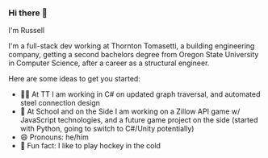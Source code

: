 ### Hi there 👋

I'm Russell

I'm a full-stack dev working at Thornton Tomasetti, a building engineering company, getting a second bachelors degree from Oregon State University in Computer Science, after a career as a structural engineer. 

Here are some ideas to get you started:

- 👨‍💻 At TT I am working in C# on updated graph traversal, and automated steel connection design 
- 🦫 At School and on the Side I am working on a Zillow API game w/ JavaScript technologies, and a future game project on the side (started with Python, going to switch to C#/Unity potentially)
- 😄 Pronouns: he/him
- 🏒 Fun fact: I like to play hockey in the cold
